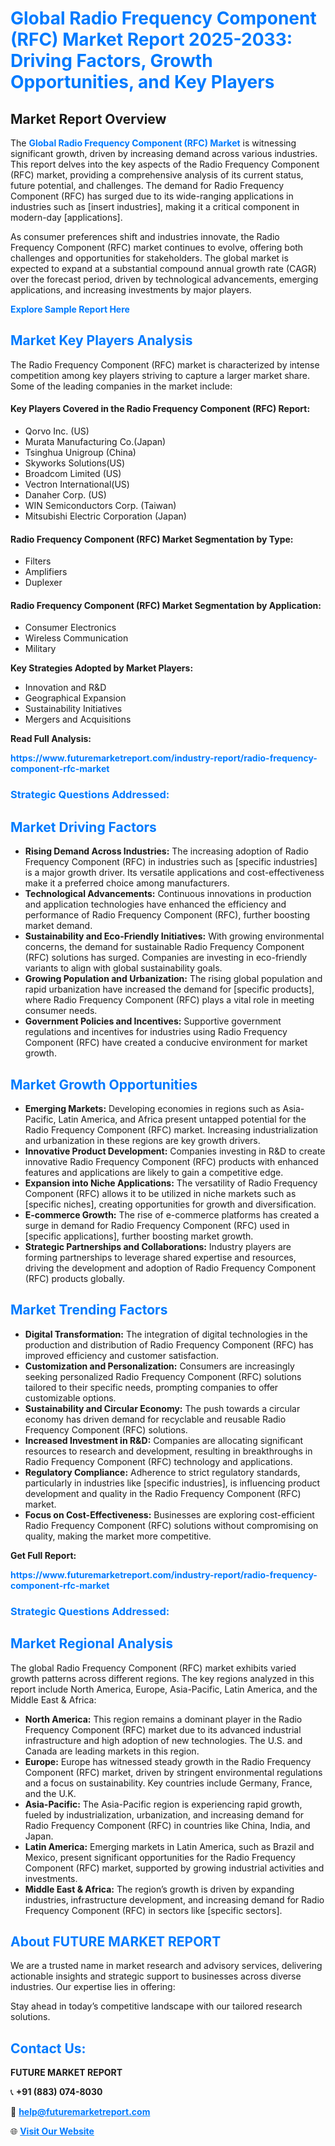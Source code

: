 <h1 style="color: #007BFF;">Global Radio Frequency Component (RFC) Market Report 2025-2033: Driving Factors, Growth Opportunities, and Key Players</h1>

<section id="overview">
<h2>Market Report Overview</h2>
<p>The <a href="https://www.futuremarketreport.com/industry-report/radio-frequency-component-rfc-market" style="color: #007BFF; text-decoration: none;"><strong>Global Radio Frequency Component (RFC) Market</strong></a> is witnessing significant growth, driven by increasing demand across various industries. This report delves into the key aspects of the Radio Frequency Component (RFC) market, providing a comprehensive analysis of its current status, future potential, and challenges. The demand for Radio Frequency Component (RFC) has surged due to its wide-ranging applications in industries such as [insert industries], making it a critical component in modern-day [applications].</p>
<p>As consumer preferences shift and industries innovate, the Radio Frequency Component (RFC) market continues to evolve, offering both challenges and opportunities for stakeholders. The global market is expected to expand at a substantial compound annual growth rate (CAGR) over the forecast period, driven by technological advancements, emerging applications, and increasing investments by major players.</p>
</section>

<section id="overview">
<p><a href="https://www.futuremarketreport.com/request-sample/reportId=62987" style="color: #007BFF; text-decoration: none;"><strong>Explore Sample Report Here</strong></a></p>
</section>

<section id="key-players">
<h2 style="color: #007BFF;">Market Key Players Analysis</h2>
<p>The Radio Frequency Component (RFC) market is characterized by intense competition among key players striving to capture a larger market share. Some of the leading companies in the market include:</p>
<h4>Key Players Covered in the Radio Frequency Component (RFC) Report:</h4>
<ul><li>Qorvo Inc. (US)</li><li>Murata Manufacturing Co.(Japan)</li><li>Tsinghua Unigroup (China)</li><li>Skyworks Solutions(US)</li><li>Broadcom Limited (US)</li><li>Vectron International(US)</li><li>Danaher Corp. (US)</li><li>WIN Semiconductors Corp. (Taiwan)</li><li>Mitsubishi Electric Corporation (Japan)</li></ul>
<h4>Radio Frequency Component (RFC) Market Segmentation by Type:</h4>
<ul><li>Filters</li><li>Amplifiers</li><li>Duplexer</li></ul>

<h4>Radio Frequency Component (RFC) Market Segmentation by Application:</h4>
<ul><li>Consumer Electronics</li><li>Wireless Communication</li><li>Military</li></ul>
<p><strong>Key Strategies Adopted by Market Players:</strong></p>
<ul>
<li>Innovation and R&D</li>
<li>Geographical Expansion</li>
<li>Sustainability Initiatives</li>
<li>Mergers and Acquisitions</li>
</ul>
</section>

<section>
<p><strong>Read Full Analysis: </strong></p><a href="https://www.futuremarketreport.com/industry-report/radio-frequency-component-rfc-market" style="color: #007BFF; text-decoration: none;"><strong>https://www.futuremarketreport.com/industry-report/radio-frequency-component-rfc-market</strong></a>
<h3 style="color: #007BFF;">Strategic Questions Addressed:</h3>
</section>

<section id="driving-factors">
<h2 style="color: #007BFF;">Market Driving Factors</h2>
<ul>
<li><strong>Rising Demand Across Industries:</strong> The increasing adoption of Radio Frequency Component (RFC) in industries such as [specific industries] is a major growth driver. Its versatile applications and cost-effectiveness make it a preferred choice among manufacturers.</li>
<li><strong>Technological Advancements:</strong> Continuous innovations in production and application technologies have enhanced the efficiency and performance of Radio Frequency Component (RFC), further boosting market demand.</li>
<li><strong>Sustainability and Eco-Friendly Initiatives:</strong> With growing environmental concerns, the demand for sustainable Radio Frequency Component (RFC) solutions has surged. Companies are investing in eco-friendly variants to align with global sustainability goals.</li>
<li><strong>Growing Population and Urbanization:</strong> The rising global population and rapid urbanization have increased the demand for [specific products], where Radio Frequency Component (RFC) plays a vital role in meeting consumer needs.</li>
<li><strong>Government Policies and Incentives:</strong> Supportive government regulations and incentives for industries using Radio Frequency Component (RFC) have created a conducive environment for market growth.</li>
</ul>
</section>

<section id="growth-opportunities">
<h2 style="color: #007BFF;">Market Growth Opportunities</h2>
<ul>
<li><strong>Emerging Markets:</strong> Developing economies in regions such as Asia-Pacific, Latin America, and Africa present untapped potential for the Radio Frequency Component (RFC) market. Increasing industrialization and urbanization in these regions are key growth drivers.</li>
<li><strong>Innovative Product Development:</strong> Companies investing in R&D to create innovative Radio Frequency Component (RFC) products with enhanced features and applications are likely to gain a competitive edge.</li>
<li><strong>Expansion into Niche Applications:</strong> The versatility of Radio Frequency Component (RFC) allows it to be utilized in niche markets such as [specific niches], creating opportunities for growth and diversification.</li>
<li><strong>E-commerce Growth:</strong> The rise of e-commerce platforms has created a surge in demand for Radio Frequency Component (RFC) used in [specific applications], further boosting market growth.</li>
<li><strong>Strategic Partnerships and Collaborations:</strong> Industry players are forming partnerships to leverage shared expertise and resources, driving the development and adoption of Radio Frequency Component (RFC) products globally.</li>
</ul>
</section>

<section id="trending-factors">
<h2 style="color: #007BFF;">Market Trending Factors</h2>
<ul>
<li><strong>Digital Transformation:</strong> The integration of digital technologies in the production and distribution of Radio Frequency Component (RFC) has improved efficiency and customer satisfaction.</li>
<li><strong>Customization and Personalization:</strong> Consumers are increasingly seeking personalized Radio Frequency Component (RFC) solutions tailored to their specific needs, prompting companies to offer customizable options.</li>
<li><strong>Sustainability and Circular Economy:</strong> The push towards a circular economy has driven demand for recyclable and reusable Radio Frequency Component (RFC) solutions.</li>
<li><strong>Increased Investment in R&D:</strong> Companies are allocating significant resources to research and development, resulting in breakthroughs in Radio Frequency Component (RFC) technology and applications.</li>
<li><strong>Regulatory Compliance:</strong> Adherence to strict regulatory standards, particularly in industries like [specific industries], is influencing product development and quality in the Radio Frequency Component (RFC) market.</li>
<li><strong>Focus on Cost-Effectiveness:</strong> Businesses are exploring cost-efficient Radio Frequency Component (RFC) solutions without compromising on quality, making the market more competitive.</li>
</ul>
</section>

<section>
<p><strong>Get Full Report: </strong></p><a href="https://www.futuremarketreport.com/industry-report/radio-frequency-component-rfc-market" style="color: #007BFF; text-decoration: none;"><strong>https://www.futuremarketreport.com/industry-report/radio-frequency-component-rfc-market</strong></a>
<h3 style="color: #007BFF;">Strategic Questions Addressed:</h3>
</section>


<section id="regional-analysis">
<h2 style="color: #007BFF;">Market Regional Analysis</h2>
<p>The global Radio Frequency Component (RFC) market exhibits varied growth patterns across different regions. The key regions analyzed in this report include North America, Europe, Asia-Pacific, Latin America, and the Middle East & Africa:</p>
<ul>
<li><strong>North America:</strong> This region remains a dominant player in the Radio Frequency Component (RFC) market due to its advanced industrial infrastructure and high adoption of new technologies. The U.S. and Canada are leading markets in this region.</li>
<li><strong>Europe:</strong> Europe has witnessed steady growth in the Radio Frequency Component (RFC) market, driven by stringent environmental regulations and a focus on sustainability. Key countries include Germany, France, and the U.K.</li>
<li><strong>Asia-Pacific:</strong> The Asia-Pacific region is experiencing rapid growth, fueled by industrialization, urbanization, and increasing demand for Radio Frequency Component (RFC) in countries like China, India, and Japan.</li>
<li><strong>Latin America:</strong> Emerging markets in Latin America, such as Brazil and Mexico, present significant opportunities for the Radio Frequency Component (RFC) market, supported by growing industrial activities and investments.</li>
<li><strong>Middle East & Africa:</strong> The region’s growth is driven by expanding industries, infrastructure development, and increasing demand for Radio Frequency Component (RFC) in sectors like [specific sectors].</li>
</ul>
</section>

<footer>
<h2 style="color: #007BFF;">About FUTURE MARKET REPORT</h2>
<p>We are a trusted name in market research and advisory services, delivering actionable insights and strategic support to businesses across diverse industries. Our expertise lies in offering:</p>

<p>Stay ahead in today’s competitive landscape with our tailored research solutions.</p>

<h2 style="color: #007BFF;">Contact Us:</h2>
<p><strong>FUTURE MARKET REPORT</strong></p>
<p>📞 <strong>+91 (883) 074-8030</strong></p>
<p>📧 <strong><a href="mailto:help@futuremarketreport.com" style="color: #007BFF;">help@futuremarketreport.com</a></strong></p>
<p>🌐 <strong><a href="https://www.futuremarketreport.com/" style="color: #007BFF;">Visit Our Website</a></strong></p>
</footer>